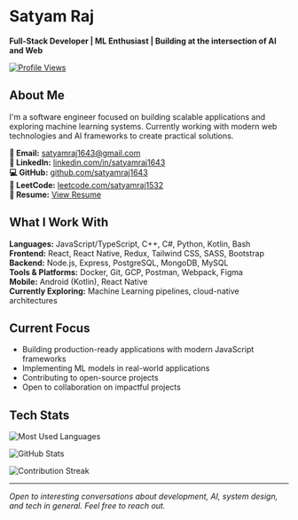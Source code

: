 # Satyam Raj

**Full-Stack Developer | ML Enthusiast | Building at the intersection of AI and Web**

[![Profile Views](https://komarev.com/ghpvc/?username=satyamraj1643&label=Profile%20views&color=0e75b6&style=flat)](https://github.com/satyamraj1643)

## About Me

I'm a software engineer focused on building scalable applications and exploring machine learning systems. Currently working with modern web technologies and AI frameworks to create practical solutions.

**📧 Email:** satyamraj1643@gmail.com  
**💼 LinkedIn:** [linkedin.com/in/satyamraj1643](https://linkedin.com/in/satyamraj1643)  
**💻 GitHub:** [github.com/satyamraj1643](https://github.com/satyamraj1643)  
**🧩 LeetCode:** [leetcode.com/satyamraj1532](https://www.leetcode.com/satyamraj1532)  
**📄 Resume:** [View Resume](https://drive.google.com/file/d/11x3Sagpk8KigKuYbhjDIbIoOp2_mM32A/view?usp=sharing)

## What I Work With

**Languages:** JavaScript/TypeScript, C++, C#, Python, Kotlin, Bash  
**Frontend:** React, React Native, Redux, Tailwind CSS, SASS, Bootstrap  
**Backend:** Node.js, Express, PostgreSQL, MongoDB, MySQL  
**Tools & Platforms:** Docker, Git, GCP, Postman, Webpack, Figma  
**Mobile:** Android (Kotlin), React Native  
**Currently Exploring:** Machine Learning pipelines, cloud-native architectures

## Current Focus

- Building production-ready applications with modern JavaScript frameworks
- Implementing ML models in real-world applications
- Contributing to open-source projects
- Open to collaboration on impactful projects

## Tech Stats

<p align="left">
  <img src="https://github-readme-stats.vercel.app/api/top-langs?username=satyamraj1643&show_icons=true&locale=en&layout=compact" alt="Most Used Languages" />
</p>

<p align="left">
  <img src="https://github-readme-stats.vercel.app/api?username=satyamraj1643&show_icons=true&locale=en" alt="GitHub Stats" />
</p>

<p align="left">
  <img src="https://github-readme-streak-stats.herokuapp.com/?user=satyamraj1643&" alt="Contribution Streak" />
</p>

---

*Open to interesting conversations about development, AI, system design, and tech in general. Feel free to reach out.*
